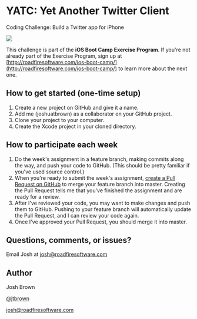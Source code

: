 YATC: Yet Another Twitter Client
==============

Coding Challenge: Build a Twitter app for iPhone

![](screenshot.png)

This challenge is part of the **iOS Boot Camp Exercise Program**. If you're not already part of the Exercise Program, sign up at [http://roadfiresoftware.com/ios-boot-camp/](http://roadfiresoftware.com/ios-boot-camp/) to learn more about the next one.

## How to get started (one-time setup)

1. Create a new project on GitHub and give it a name. 
1. Add me (joshuatbrown) as a collaborator on your GitHub project.
1. Clone your project to your computer.
1. Create the Xcode project in your cloned directory.

## How to participate each week

1. Do the week's assignment in a feature branch, making commits along the way, and push your code to GitHub. (This should be pretty familiar if you've used source control.)
1. When you're ready to submit the week's assignment, [create a Pull Request on GitHub](https://help.github.com/articles/creating-a-pull-request) to merge your feature branch into master. Creating the Pull Request tells me that you've finished the assignment and are ready for a review.
1. After I've reviewed your code, you may want to make changes and push them to GitHub. Pushing to your feature branch will automatically update the Pull Request, and I can review your code again.
1. Once I've approved your Pull Request, you should merge it into master.

## Questions, comments, or issues?

Email Josh at [josh@roadfiresoftware.com](mailto:josh@roadfiresoftware.com)

## Author

Josh Brown

[@jtbrown](https://twitter.com/jtbrown)

[josh@roadfiresoftware.com](josh@roadfiresoftware.com)

